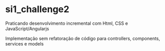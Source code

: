 # si1_challenge2
Praticando desenvolvimento incremental com Html, CSS e JavaScript/Angularjs

Implementação sem refatoração de código para controllers, components, services e models
